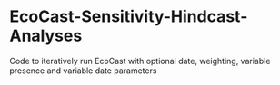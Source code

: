 # EcoCast-Sensitivity-Hindcast-Analyses
Code to iteratively run EcoCast with optional date, weighting, variable presence and variable date parameters
